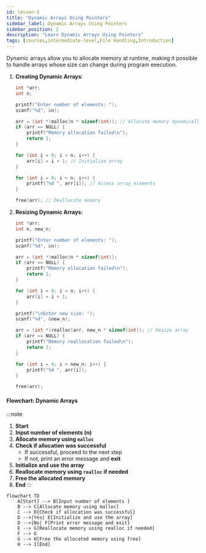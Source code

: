```yaml
---
id: lesson-2
title: "Dynamic Arrays Using Pointers"
sidebar_label: Dynamic Arrays Using Pointers
sidebar_position: 2
description: "Learn Dynamic Arrays Using Pointers"
tags: [courses,intermediate-level,File Handling,Introduction]
---
```

  

Dynamic arrays allow you to allocate memory at runtime, making it possible to handle arrays whose size can change during program execution.

1. **Creating Dynamic Arrays**:

   ```c
   int *arr;
   int n;

   printf("Enter number of elements: ");
   scanf("%d", &n);

   arr = (int *)malloc(n * sizeof(int)); // Allocate memory dynamically
   if (arr == NULL) {
       printf("Memory allocation failed\n");
       return 1;
   }

   for (int i = 0; i < n; i++) {
       arr[i] = i + 1; // Initialize array
   }

   for (int i = 0; i < n; i++) {
       printf("%d ", arr[i]); // Access array elements
   }

   free(arr); // Deallocate memory
   ```

2. **Resizing Dynamic Arrays**:

   ```c
   int *arr;
   int n, new_n;

   printf("Enter number of elements: ");
   scanf("%d", &n);

   arr = (int *)malloc(n * sizeof(int));
   if (arr == NULL) {
       printf("Memory allocation failed\n");
       return 1;
   }

   for (int i = 0; i < n; i++) {
       arr[i] = i + 1;
   }

   printf("\nEnter new size: ");
   scanf("%d", &new_n);

   arr = (int *)realloc(arr, new_n * sizeof(int)); // Resize array
   if (arr == NULL) {
       printf("Memory reallocation failed\n");
       return 1;
   }

   for (int i = 0; i < new_n; i++) {
       printf("%d ", arr[i]);
   }

   free(arr);
   ```
 

#### Flowchart: Dynamic Arrays

:::note
1. **Start**
2. **Input number of elements (n)**
3. **Allocate memory using `malloc`**
4. **Check if allocation was successful**
   - If successful, proceed to the next step
   - If not, print an error message and **exit**
5. **Initialize and use the array**
6. **Reallocate memory using `realloc` if needed**
7. **Free the allocated memory**
8. **End**
:::

```mermaid
flowchart TD
    A[Start] --> B[Input number of elements ]
    B --> C[Allocate memory using malloc]
    C --> D{Check if allocation was successful}
    D -->|Yes| E[Initialize and use the array]
    D -->|No| F[Print error message and exit]
    E --> G[Reallocate memory using realloc if needed]
    F --> G
    G --> H[Free the allocated memory using free]
    H --> I[End]
```

